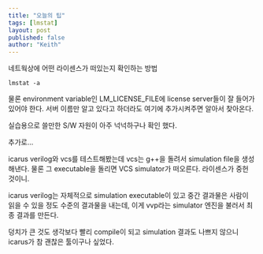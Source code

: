 ```yaml
---
title: "오늘의 팁"
tags: [lmstat]
layout: post
published: false
author: "Keith"
---
```


네트웍상에 어떤 라이센스가 떠있는지 확인하는 방법

```
lmstat -a
```

물론 environment variable인 LM_LICENSE_FILE에 license server들이 잘 들어가 있어야 한다. 서버 이름만 알고 있다고 하더라도 여기에 추가시켜주면 알아서 찾아온다.

실습용으로 쓸만한 S/W 자원이 아주 넉넉하구나 확인 했다.

추가로...

icarus verilog와 vcs를 테스트해봤는데 vcs는 g++을 돌려서 simulation file을 생성해낸다. 물론 그 executable을 돌리면 VCS simulator가 떠오른다. 라이센스가 중헌 것이니. 

icarus verilog는 자체적으로 simulation executable이 있고 중간 결과물은 사람이 읽을 수 있을 정도 수준의 결과물을 내는데, 이게 vvp라는 simulator 엔진을 불러서 최종 결과를 만든다. 

덩치가 큰 것도 생각보다 빨리 compile이 되고 simulation 결과도 나쁘지 않으니 icarus가 참 괜찮은 툴이구나 싶었다. 

